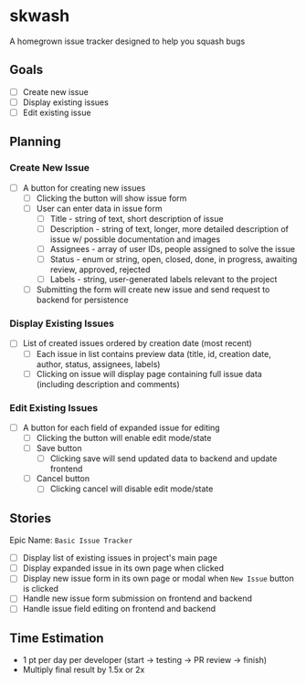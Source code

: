 # skwash
A homegrown issue tracker designed to help you squash bugs

## Goals

- [ ] Create new issue
- [ ] Display existing issues
- [ ] Edit existing issue

## Planning

### Create New Issue

- [ ] A button for creating new issues
  - [ ] Clicking the button will show issue form
  - [ ] User can enter data in issue form
    - [ ] Title - string of text, short description of issue
    - [ ] Description - string of text, longer, more detailed description of issue w/ possible documentation and images
    - [ ] Assignees - array of user IDs, people assigned to solve the issue
    - [ ] Status - enum or string, open, closed, done, in progress, awaiting review, approved, rejected
    - [ ] Labels - string, user-generated labels relevant to the project
  - [ ] Submitting the form will create new issue and send request to backend for persistence

### Display Existing Issues

- [ ] List of created issues ordered by creation date (most recent)
  - [ ] Each issue in list contains preview data (title, id, creation date, author, status, assignees, labels)
  - [ ] Clicking on issue will display page containing full issue data (including description and comments)

### Edit Existing Issues

- [ ] A button for each field of expanded issue for editing
  - [ ] Clicking the button will enable edit mode/state
  - [ ] Save button
    - [ ] Clicking save will send updated data to backend and update frontend
  - [ ] Cancel button
    - [ ] Clicking cancel will disable edit mode/state

## Stories

Epic Name: `Basic Issue Tracker`

- [ ] Display list of existing issues in project's main page
- [ ] Display expanded issue in its own page when clicked
- [ ] Display new issue form in its own page or modal when `New Issue` button is clicked
- [ ] Handle new issue form submission on frontend and backend
- [ ] Handle issue field editing on frontend and backend

## Time Estimation

- 1 pt per day per developer (start -> testing -> PR review -> finish)
- Multiply final result by 1.5x or 2x